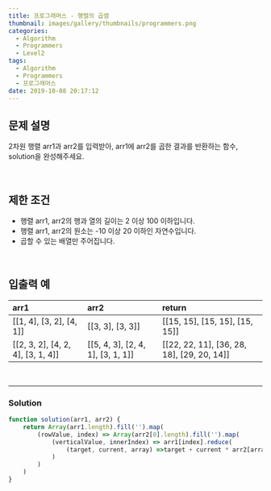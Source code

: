 ```yaml
---
title: 프로그래머스 - 행렬의 곱셈
thumbnail: images/gallery/thumbnails/programmers.png
categories:
  - Algorithm
  - Programmers
  - Level2
tags:
  - Algorithm
  - Programmers
  - 프로그래머스
date: 2019-10-08 20:17:12
---
```


## 문제 설명
2차원 행렬 arr1과 arr2를 입력받아, arr1에 arr2를 곱한 결과를 반환하는 함수, solution을 완성해주세요.

<br/>

## 제한 조건
- 행렬 arr1, arr2의 행과 열의 길이는 2 이상 100 이하입니다.
- 행렬 arr1, arr2의 원소는 -10 이상 20 이하인 자연수입니다.
- 곱할 수 있는 배열만 주어집니다.

<br/>
<!-- more -->

## 입출력 예
| arr1 | arr2 | return |
| :--- | :--- | :--- |
| [[1, 4], [3, 2], [4, 1]] | [[3, 3], [3, 3]] | [[15, 15], [15, 15], [15, 15]] |
| [[2, 3, 2], [4, 2, 4], [3, 1, 4]] | [[5, 4, 3], [2, 4, 1], [3, 1, 1]] | [[22, 22, 11], [36, 28, 18], [29, 20, 14]] |

<br/>

---

### Solution
```javascript
function solution(arr1, arr2) {
    return Array(arr1.length).fill('').map(
        (rowValue, index) => Array(arr2[0].length).fill('').map(
            (verticalValue, innerIndex) => arr1[index].reduce(
                (target, current, array) =>target + current * arr2[array][innerIndex], 0
            )
        )
    )
}
```